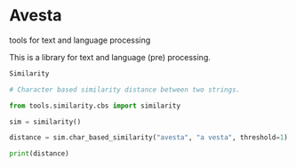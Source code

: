 # Avesta
tools for text and language processing


This is a library for text and language (pre) processing.

```Python
Similarity

# Character based similarity distance between two strings. 

from tools.similarity.cbs import similarity

sim = similarity()

distance = sim.char_based_similarity("avesta", "a vesta", threshold=1)

print(distance)

````
